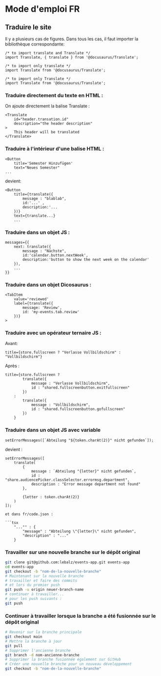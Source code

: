 # Mode d'emploi FR

## Traduire le site
Il y a plusieurs cas de figures. Dans tous les cas, il faut importer la bibliothèque correspondante:

```tsx
/* to import translate and Translate */
import Translate, { translate } from '@docusaurus/Translate';

/* to import only translate */
import Translate from '@docusaurus/Translate';

/* to import only Translate */
import Translate from '@docusaurus/Translate';
```

### Traduire directement du texte en HTML :
On ajoute directement la balise Translate :
```tsx
<Translate
    id="header.transation.id"
    description="the header description"
>
    This header will be translated
</Translate>
```

### Traduire à l'intérieur d'une balise HTML :
```tsx
<Button 
    title='Semester Hinzufügen'
    text="Neues Semester"
...
```

devient:

```tsx
<Button
    title={translate({
        message : "blablab",
        id:'...' ,
        description:'...
    })}
    text={translate...}
    ...
```

### Traduire dans un objet JS :
```tsx
messages={{
    next: translate({
        message : "Nächste",
        id:'calendar.button.nextWeek',
        description:'button to show the next week on the calendar'
    }),
    ...
}}
```

### Traduire dans un objet Dicosaurus :
```tsx
<TabItem
    value='reviewed'
    label={translate({
        message: 'Review',
        id: 'my-events.tab.review'
    })}
>
```

### Traduire avec un opérateur ternaire JS :

Avant:
```tsx
title={store.fullscreen ? "Verlasse Vollbildschirm" : "Vollbildschirm"}
```
Après :

```tsx
title={store.fullscreen ?
        translate({
            message : "Verlasse Vollbildschirm",
            id : "shared.fullscreenbutton.exitfullscreen"
        })
    :
        translate({
            message : "Vollbildschirm",
            id : "shared.fullscreenbutton.gofullscreen"
        })
    }
```

### Traduire dans un objet JS avec variable

```tsx
setErrorMessages([`Abteilung "${token.charAt(2)}" nicht gefunden`]);
```

devient :

```tsx
setErrorMessages([
    translate(
        {
            message : `Abteilung "{letter}" nicht gefunden`,
            id : "share.audiencePicker.classSelector.errormsg.department",
            description : "Error message department not found"
        },

        {letter : token.charAt(2)}
    )
]);

et dans fr/code.json :

```tsx
    "..."" : {
        "message" : "Abteilung \"{letter}\" nicht gefunden",
        "description" : "..."
    }
```

### Travailler sur une nouvelle branche sur le dépôt original

```bash
git clone git@github.com:lebalz/events-app.git events-app
cd events-app
git checkout -b "nom-de-la-nouvelle-branche"
# Maintenant sur la nouvelle branche
# travailler et faire des commits
# et lors du premier push
git push -u origin neuer-branch-name
# continuer à travailler...
# pour les push suivants :
git push
```

### Continuer à travailler lorsque la branche a été fusionnée sur le dépôt original
```bash
# Revenir sur la branche principale
git checkout main
# Mettre la branche à jour
git pull
# Supprimer l'ancienne branche
git branch -d nom-ancienne-branche
# Supprimer la branche fusionnée également sur GitHub
# Créer une nouvelle branche pour un nouveau développement
git checkout -b "nom-de-la-nouvelle-branche"
```

